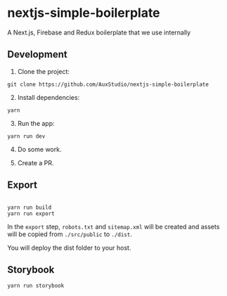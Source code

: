 # nextjs-simple-boilerplate

A Next.js, Firebase and Redux boilerplate that we use internally

## Development

1. Clone the project:

```
git clone https://github.com/AuxStudio/nextjs-simple-boilerplate
```

2. Install dependencies:

```
yarn
```

3. Run the app:

```
yarn run dev
```

4. Do some work.

5. Create a PR.

## Export

```

yarn run build
yarn run export

```

In the `export` step, `robots.txt` and `sitemap.xml` will be created and assets will be copied from `./src/public` to `./dist`.

You will deploy the dist folder to your host.

## Storybook

```
yarn run storybook
```
